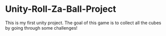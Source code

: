 # Unity-Roll-Za-Ball-Project
This is my first unity project. The goal of this game is to collect all the cubes by going through some challenges!
